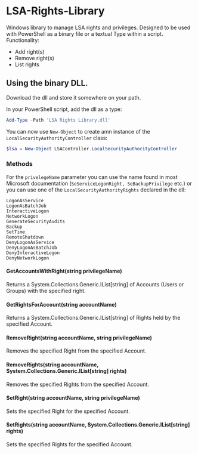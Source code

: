 # LSA-Rights-Library
Windows library to manage LSA rights and privileges. Designed to be used with PowerShell as a binary file or a textual Type within a script.
Functionality:
* Add right(s)
* Remove right(s)
* List rights

## Using the binary DLL.
Download the dll and store it somewhere on your path.

In your PowerShell script, add the dll as a type:
```PowerShell
Add-Type -Path 'LSA Rights Library.dll'
```
You can now use ```New-Object``` to create amn instance of the ```LocalSecurityAuthorityController``` class:
```PowerShell
$lsa = New-Object LSAController.LocalSecurityAuthorityController
```
### Methods
For the ```privelegeName``` parameter you can use the name found in most Microsoft documentation (```SeServiceLogonRight, SeBackupPrivilege``` etc.) 
or you can use one of the ```LocalSecurityAuthorityRights``` declared in the dll:

```
LogonAsService
LogonAsBatchJob
InteractiveLogon
NetworkLogon
GenerateSecurityAudits
Backup
SetTime
RemoteShutdown
DenyLogonAsService
DenyLogonAsBatchJob
DenyInteractiveLogon
DenyNetworkLogon
```

#### GetAccountsWithRight(string privilegeName)
Returns a System.Collections.Generic.IList[string] of Accounts (Users or Groups) with the specified right.

#### GetRightsForAccount(string accountName)
Returns a System.Collections.Generic.IList[string] of Rights held by the specified  Account.

#### RemoveRight(string accountName, string privilegeName)
Removes the specified Right from the specified Account.

#### RemoveRights(string accountName, System.Collections.Generic.IList[string] rights)
Removes the specified Rights from the specified Account.

#### SetRight(string accountName, string privilegeName)
Sets the specified Right for the specified Account.

#### SetRights(string accountName, System.Collections.Generic.IList[string] rights)
Sets the specified Rights for the specified Account.